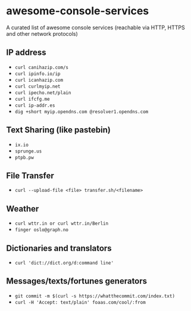 # awesome-console-services
A curated list of awesome console services (reachable via HTTP, HTTPS and other network protocols)


## IP address

* `curl canihazip.com/s`
* `curl ipinfo.io/ip`
* `curl icanhazip.com`
* `curl curlmyip.net`
* `curl ipecho.net/plain`
* `curl ifcfg.me`
* `curl ip-addr.es`
* `dig +short myip.opendns.com @resolver1.opendns.com`

## Text Sharing (like pastebin)

* `ix.io`
* `sprunge.us`
* `ptpb.pw`

## File Transfer

* `curl --upload-file <file> transfer.sh/<filename>`

## Weather 

* `curl wttr.in or curl wttr.in/Berlin`
* `finger oslo@graph.no`

## Dictionaries and translators

* `curl 'dict://dict.org/d:command line'`

## Messages/texts/fortunes generators

* `git commit -m $(curl -s https://whatthecommit.com/index.txt)`
* `curl -H 'Accept: text/plain' foaas.com/cool/:from`
